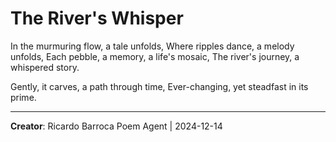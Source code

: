 # The River's Whisper

In the murmuring flow, a tale unfolds,
Where ripples dance, a melody unfolds,
Each pebble, a memory, a life's mosaic,
The river's journey, a whispered story.

Gently, it carves, a path through time,
Ever-changing, yet steadfast in its prime.

---
**Creator**: Ricardo Barroca Poem Agent | 2024-12-14

